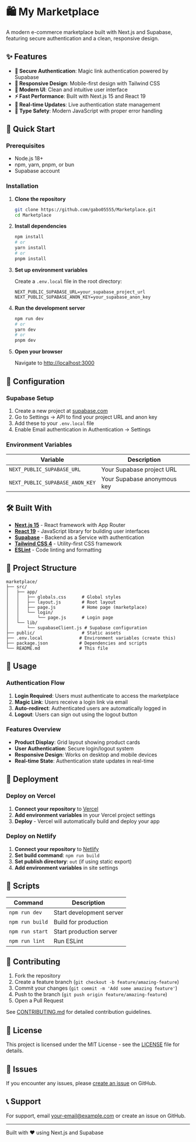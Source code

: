 # 🛍️ My Marketplace

A modern e-commerce marketplace built with Next.js and Supabase, featuring secure authentication and a clean, responsive design.

## ✨ Features

- **🔐 Secure Authentication**: Magic link authentication powered by Supabase
- **📱 Responsive Design**: Mobile-first design with Tailwind CSS
- **🎨 Modern UI**: Clean and intuitive user interface
- **⚡ Fast Performance**: Built with Next.js 15 and React 19
- **🔄 Real-time Updates**: Live authentication state management
- **🎯 Type Safety**: Modern JavaScript with proper error handling

## 🚀 Quick Start

### Prerequisites

- Node.js 18+ 
- npm, yarn, pnpm, or bun
- Supabase account

### Installation

1. **Clone the repository**
   ```bash
   git clone https://github.com/gabo05555/Marketplace.git
   cd Marketplace
   ```

2. **Install dependencies**
   ```bash
   npm install
   # or
   yarn install
   # or
   pnpm install
   ```

3. **Set up environment variables**
   
   Create a `.env.local` file in the root directory:
   ```env
   NEXT_PUBLIC_SUPABASE_URL=your_supabase_project_url
   NEXT_PUBLIC_SUPABASE_ANON_KEY=your_supabase_anon_key
   ```

4. **Run the development server**
   ```bash
   npm run dev
   # or
   yarn dev
   # or
   pnpm dev
   ```

5. **Open your browser**
   
   Navigate to [http://localhost:3000](http://localhost:3000)

## 🔧 Configuration

### Supabase Setup

1. Create a new project at [supabase.com](https://supabase.com)
2. Go to Settings → API to find your project URL and anon key
3. Add these to your `.env.local` file
4. Enable Email authentication in Authentication → Settings

### Environment Variables

| Variable | Description |
|----------|-------------|
| `NEXT_PUBLIC_SUPABASE_URL` | Your Supabase project URL |
| `NEXT_PUBLIC_SUPABASE_ANON_KEY` | Your Supabase anonymous key |

## 🛠️ Built With

- **[Next.js 15](https://nextjs.org/)** - React framework with App Router
- **[React 19](https://react.dev/)** - JavaScript library for building user interfaces
- **[Supabase](https://supabase.com/)** - Backend as a Service with authentication
- **[Tailwind CSS 4](https://tailwindcss.com/)** - Utility-first CSS framework
- **[ESLint](https://eslint.org/)** - Code linting and formatting

## 📁 Project Structure

```
marketplace/
├── src/
│   ├── app/
│   │   ├── globals.css      # Global styles
│   │   ├── layout.js        # Root layout
│   │   ├── page.js          # Home page (marketplace)
│   │   └── login/
│   │       └── page.js      # Login page
│   └── lib/
│       └── supabaseClient.js # Supabase configuration
├── public/                  # Static assets
├── .env.local              # Environment variables (create this)
├── package.json            # Dependencies and scripts
└── README.md               # This file
```

## 🎯 Usage

### Authentication Flow

1. **Login Required**: Users must authenticate to access the marketplace
2. **Magic Link**: Users receive a login link via email
3. **Auto-redirect**: Authenticated users are automatically logged in
4. **Logout**: Users can sign out using the logout button

### Features Overview

- **Product Display**: Grid layout showing product cards
- **User Authentication**: Secure login/logout system
- **Responsive Design**: Works on desktop and mobile devices
- **Real-time State**: Authentication state updates in real-time

## 🚀 Deployment

### Deploy on Vercel

1. **Connect your repository** to [Vercel](https://vercel.com)
2. **Add environment variables** in your Vercel project settings
3. **Deploy** - Vercel will automatically build and deploy your app

### Deploy on Netlify

1. **Connect your repository** to [Netlify](https://netlify.com)
2. **Set build command**: `npm run build`
3. **Set publish directory**: `out` (if using static export)
4. **Add environment variables** in site settings

## 📝 Scripts

| Command | Description |
|---------|-------------|
| `npm run dev` | Start development server |
| `npm run build` | Build for production |
| `npm run start` | Start production server |
| `npm run lint` | Run ESLint |

## 🤝 Contributing

1. Fork the repository
2. Create a feature branch (`git checkout -b feature/amazing-feature`)
3. Commit your changes (`git commit -m 'Add some amazing feature'`)
4. Push to the branch (`git push origin feature/amazing-feature`)
5. Open a Pull Request

See [CONTRIBUTING.md](CONTRIBUTING.md) for detailed contribution guidelines.

## 📄 License

This project is licensed under the MIT License - see the [LICENSE](LICENSE) file for details.

## 🐛 Issues

If you encounter any issues, please [create an issue](https://github.com/gabo05555/Marketplace/issues) on GitHub.

## 📞 Support

For support, email your-email@example.com or create an issue on GitHub.

---

Built with ❤️ using Next.js and Supabase
